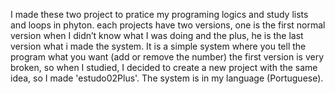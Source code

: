 I made these two project to pratice my programing logics and study lists and loops in phyton. each projects have two versions, one is the first normal version when I didn’t know what I was doing and the plus, he is the last version what i made the system.
It is a simple system where you tell the program what you want (add or remove the number) the first version is very broken, so when I studied, I decided to create a new project with the same idea, so I made 'estudo02Plus'. The system is in my language (Portuguese).
